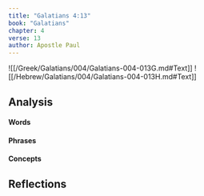 ```yaml
---
title: "Galatians 4:13"
book: "Galatians"
chapter: 4
verse: 13
author: Apostle Paul
---
```

![[/Greek/Galatians/004/Galatians-004-013G.md#Text]]
![[/Hebrew/Galatians/004/Galatians-004-013H.md#Text]]

## Analysis

#### Words

#### Phrases

#### Concepts

## Reflections
